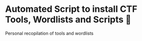 # Automated Script to install CTF Tools, Wordlists and Scripts :wrench:

Personal recopilation of tools and wordlists



